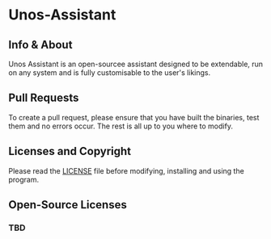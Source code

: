 # Unos-Assistant

## Info & About
Unos Assistant is an open-sourcee assistant designed to be extendable, run on any system and is fully customisable to the user's likings.

## Pull Requests
To create a pull request, please ensure that you have built the binaries, test them and no errors occur. The rest is all up to you where to modify.

## Licenses and Copyright
Please read the [LICENSE](https://github.com/MostlyWhat/Unos-Assistant/blob/main/LICENSE) file before modifying, installing and using the program.

## Open-Source Licenses

### TBD